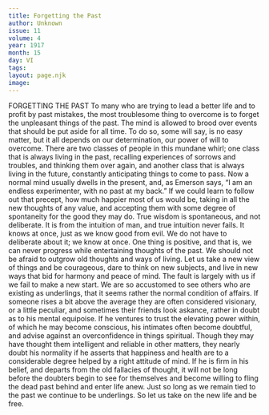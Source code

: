 ```yaml
---
title: Forgetting the Past
author: Unknown
issue: 11
volume: 4
year: 1917
month: 15
day: VI
tags:
layout: page.njk
image:
---
```

FORGETTING THE PAST    To many who are trying to lead a better life and to profit by past mistakes, the most troublesome thing to overcome is to forget the unpleasant things of the past. The mind is allowed to brood over events that should be put aside for all time. To do so, some will say, is no easy matter, but it all depends on our determination, our power of will to overcome.       There are two classes of people in this mundane whirl; one class that is always living in the past, recalling experiences of sorrows and troubles, and thinking them over again, and another class that is always living in the future, constantly anticipating things to come to pass. Now a normal mind usually dwells in the present, and, as Emerson says, “I am an endless experimenter, with no past at my back.” If we could learn to follow out that precept, how much happier most of us would be, taking in all the new thoughts of any value, and accepting them with some degree of spontaneity for the good they may do.       True wisdom is spontaneous, and not deliberate. It is from the intuition of man, and true intuition never fails. It knows at once, just as we know good from evil. We do not have to deliberate about it; we know at once.       One thing is positive, and that is, we can never progress while entertaining thoughts of the past. We should not be afraid to outgrow old thoughts and ways of living. Let us take a new view of things and be courageous, dare to think on new subjects, and live in new ways that bid for harmony and peace of mind.       The fault is largely with us if we fail to make a new start. We are so accustomed to see others who are existing as underlings, that it seems rather the normal condition of affairs. If someone rises a bit above the average they are often considered visionary, or a little peculiar, and sometimes their friends look askance, rather in doubt as to his mental equipoise. If he ventures to trust the elevating power within, of which he may become conscious, his intimates often become doubtful, and advise against an overconfidence in things spiritual. Though they may have thought them intelligent and reliable in other matters, they nearly doubt his normality if he asserts that happiness and health are to a considerable degree helped by a right attitude of mind. If he is firm in his belief, and departs from the old fallacies of thought, it will not be long before the doubters begin to see for themselves and become willing to fling the dead past behind and enter life anew. Just so long as we remain tied to the past we continue to be underlings. So let us take on the new life and be free. 




